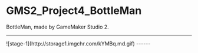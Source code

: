 # GMS2_Project4_BottleMan
BottleMan, made by GameMaker Studio 2.

------
</center>![stage-1](http://storage1.imgchr.com/kYMBq.md.gif)</center>
------
